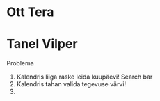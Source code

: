 # Ott Tera
# Tanel Vilper
Problema
1. Kalendris liiga raske leida kuupäevi! Search bar
2. Kalendris tahan valida tegevuse värvi!
3. 
